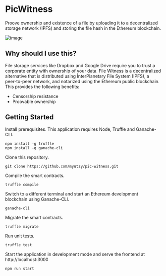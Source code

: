 # PicWitness
Proove ownership and existence of a file by uploading it to a decentralized storage network (IPFS) and storing the file hash in the Ethereum blockchain.

![image](https://user-images.githubusercontent.com/1199572/44492369-373b2a00-a632-11e8-8e71-8d6668ff06a9.png)

## Why should I use this?
File storage services like Dropbox and Google Drive require you to trust a corporate entity with ownership of your data. File Witness is a decentralized alternative that is distributed using InterPlanetary File System (IPFS), a peer-to-peer network, and notarized using the Ethereum public blockchain. This provides the following benefits:

- Censorship resistance
- Proovable ownership

## Getting Started
Install prerequisites. This application requires Node, Truffle and Ganache-CLI.

```
npm install -g truffle
npm install -g ganache-cli
```

Clone this repository.

```
git clone https://github.com/myutzy/pic-witness.git
```

Compile the smart contracts.

```
truffle compile
```

Switch to a different terminal and start an Ethereum development blockchain using Ganache-CLI.

```
ganache-cli
```

Migrate the smart contracts.

```
truffle migrate
```

Run unit tests.

```
truffle test
```

Start the application in development mode and serve the frontend at http://localhost:3000

```
npm run start
```